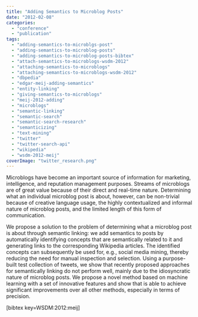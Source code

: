 ```yaml
---
title: "Adding Semantics to Microblog Posts"
date: "2012-02-08"
categories:
  - "conference"
  - "publication"
tags:
  - "adding-semantics-to-microblgs-post"
  - "adding-semantics-to-microblog-posts"
  - "adding-semantics-to-microblog-posts-bibtex"
  - "attach-semantics-to-microblogs-wsdm-2012"
  - "attaching-semantics-to-microblogs"
  - "attaching-semantics-to-microblogs-wsdm-2012"
  - "dbpedia"
  - "edgar-meij-adding-semantics"
  - "entity-linking"
  - "giving-semantics-to-microblogs"
  - "meij-2012-adding"
  - "microblogs"
  - "semantic-linking"
  - "semantic-search"
  - "semantic-search-research"
  - "semanticizing"
  - "text-mining"
  - "twitter"
  - "twitter-search-api"
  - "wikipedia"
  - "wsdm-2012-meij"
coverImage: "twitter_research.png"
---
```


Microblogs have become an important source of information for marketing, intelligence, and reputation management purposes. Streams of microblogs are of great value because of their direct and real-time nature. Determining what an individual microblog post is about, however, can be non-trivial because of creative language usage, the highly contextualized and informal nature of microblog posts, and the limited length of this form of communication.

We propose a solution to the problem of determining what a microblog post is about through semantic linking: we add semantics to posts by automatically identifying concepts that are semantically related to it and generating links to the corresponding Wikipedia articles. The identified concepts can subsequently be used for, e.g., social media mining, thereby reducing the need for manual inspection and selection. Using a purpose-built test collection of tweets, we show that recently proposed approaches for semantically linking do not perform well, mainly due to the idiosyncratic nature of microblog posts. We propose a novel method based on machine learning with a set of innovative features and show that is able to achieve significant improvements over all other methods, especially in terms of precision.

\[bibtex key=WSDM:2012:meij\]
